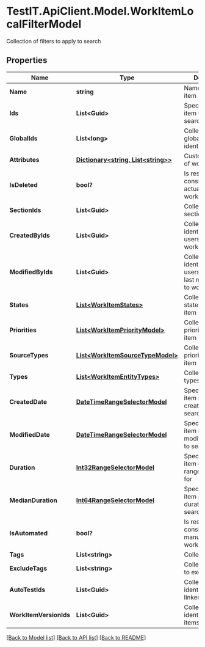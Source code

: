 # TestIT.ApiClient.Model.WorkItemLocalFilterModel
Collection of filters to apply to search

## Properties

Name | Type | Description | Notes
------------ | ------------- | ------------- | -------------
**Name** | **string** | Name of work item | [optional] 
**Ids** | **List&lt;Guid&gt;** | Specifies a work item unique IDs to search for | [optional] 
**GlobalIds** | **List&lt;long&gt;** | Collection of global (integer) identifiers | [optional] 
**Attributes** | [**Dictionary&lt;string, List&lt;string&gt;&gt;**](Set.md) | Custom attributes of work item | [optional] 
**IsDeleted** | **bool?** | Is result must consist of only actual/deleted work items | [optional] 
**SectionIds** | **List&lt;Guid&gt;** | Collection of section identifiers | [optional] 
**CreatedByIds** | **List&lt;Guid&gt;** | Collection of identifiers of users who created work item | [optional] 
**ModifiedByIds** | **List&lt;Guid&gt;** | Collection of identifiers of users who applied last modification to work item | [optional] 
**States** | [**List&lt;WorkItemStates&gt;**](WorkItemStates.md) | Collection of states of work item | [optional] 
**Priorities** | [**List&lt;WorkItemPriorityModel&gt;**](WorkItemPriorityModel.md) | Collection of priorities of work item | [optional] 
**SourceTypes** | [**List&lt;WorkItemSourceTypeModel&gt;**](WorkItemSourceTypeModel.md) | Collection of priorities of work item | [optional] 
**Types** | [**List&lt;WorkItemEntityTypes&gt;**](WorkItemEntityTypes.md) | Collection of types of work item | [optional] 
**CreatedDate** | [**DateTimeRangeSelectorModel**](DateTimeRangeSelectorModel.md) | Specifies a work item range of creation date to search for | [optional] 
**ModifiedDate** | [**DateTimeRangeSelectorModel**](DateTimeRangeSelectorModel.md) | Specifies a work item range of last modification date to search for | [optional] 
**Duration** | [**Int32RangeSelectorModel**](Int32RangeSelectorModel.md) | Specifies a work item duration range to search for | [optional] 
**MedianDuration** | [**Int64RangeSelectorModel**](Int64RangeSelectorModel.md) | Specifies a work item median duration range to search for | [optional] 
**IsAutomated** | **bool?** | Is result must consist of only manual/automated work items | [optional] 
**Tags** | **List&lt;string&gt;** | Collection of tags | [optional] 
**ExcludeTags** | **List&lt;string&gt;** | Collection of tags to exclude | [optional] 
**AutoTestIds** | **List&lt;Guid&gt;** | Collection of identifiers of linked autotests | [optional] 
**WorkItemVersionIds** | **List&lt;Guid&gt;** | Collection of identifiers work items versions. | [optional] 

[[Back to Model list]](../README.md#documentation-for-models) [[Back to API list]](../README.md#documentation-for-api-endpoints) [[Back to README]](../README.md)

